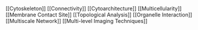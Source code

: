 [[Cytoskeleton]]
[[Connectivity]]
[[Cytoarchitecture]]
[[Multicellularity]]
[[Membrane Contact Site]]
[[Topological Analysis]]
[[Organelle Interaction]]
[[Multiscale Network]]
[[Multi-level Imaging Techniques]]

